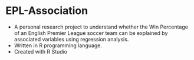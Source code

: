 # EPL-Association

-	A personal research project to understand whether the Win Percentage of an English Premier League soccer team can be explained by associated variables using regression analysis. 
-	Written in R programming language.
-	Created with R Studio
